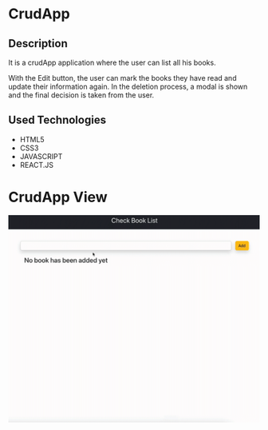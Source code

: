 # CrudApp

## Description

It is a crudApp application where the user can list all his books.

With the Edit button, the user can mark the books they have read and update their information again. In the deletion process, a modal is shown and the final decision is taken from the user.

## Used Technologies

- HTML5
- CSS3
- JAVASCRIPT
- REACT.JS

# CrudApp View

<img src="images/screen-view.gif">
